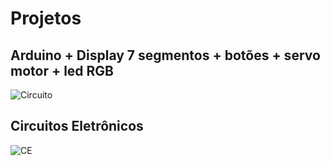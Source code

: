 # Projetos
## Arduino + Display 7 segmentos + botões + servo motor + led RGB

![Circuito]()

## Circuitos Eletrônicos

![CE](https://github.com/LeonidasEngineer/Projetos/blob/main/image.png)
